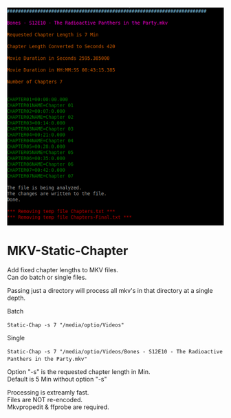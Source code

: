 ![ScreenShot](https://raw.githubusercontent.com/optio50/MKV-Static-Chapter/main/ScreenShot.png?raw=true|alt=octocat)

# MKV-Static-Chapter
Add fixed chapter lengths to MKV files.   
Can do batch or single files.   

Passing just a directory will process all mkv's in that directory at a single depth.

Batch   

```Static-Chap -s 7 "/media/optio/Videos"```

Single   

```Static-Chap -s 7 "/media/optio/Videos/Bones - S12E10 - The Radioactive Panthers in the Party.mkv"```   
   
   Option "-s" is the requested chapter length in Min.   
   Default is 5 Min without option "-s"   
      
   Processing is extreamly fast.   
   Files are NOT re-encoded.   
   Mkvpropedit & ffprobe are required.   

